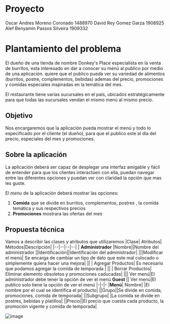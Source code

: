 # Proyecto
Oscar Andres Moreno Coronado 1488970
David Rey Gomez Garza 1908925
Alef Benyamin Passos Silveira 1909332

# Plantamiento del problema


El dueño de una tienda de nombre Donkey's Place especialista en la venta de burritos, esta interesado en dar a conocer su menú al publico por medio de una aplicación. quiere que el publico pueda ver su variedad de alimentos (burritos, postre, complementos, bebidas) ademas del precio, promociones y comidas especiales inspiradas en la temática del mes.

El restaurante tiene varias sucursales en el país, ubicados estratégicamente para que todas las sucursales vendan el mismo menú al mismo precio.


## Objetivo
Nos encargaremos que la aplicación pueda mostrar el menú y todo lo especificado por el cliente (el dueño), para que el publico este al día del precio, especiales del mes y promociones.

## Sobre la aplicación

La aplicación deberá ser capaz de desplegar una interfaz amigable y fácil de entender para que los clientes interactúen con ella, puedan navegar entre las diferentes opciones y puedan ver con claridad la opción que mas les guste. 

El *menu* de la aplicación deberá mostrar las opciones:

 1.  **Comida** que se divide en burritos, complementos, postres , la comida temática y sus respectivos precios 
 2. **Promociones** mostrara las ofertas del mes
 
 
## Propuesta técnica

Vamos a describir las clases y atributos que utilizaremos
|Clase| Atributos| Métodos|Descripción|
|--|--|--|--|
| **Administrador** |Nombre||Nombre del administrador
||Identificación||Identificación del administrador|
|||Modificar el menú| Se encarga de cambiar un tipo de dato que este mal colocado o simplemente quiera hacer una mejora|
|| | Agregar Productos| Es necesario que podamos agregar la comida de temporada |
|| | Borrar Productos| Eliminar elemento obsoletos y promociones caducadas|
||| Ver menú|El administrador debe tener la opción de ver el menú
 **Guest** || Ver menú|El publico solo tiene la opción de ver el menú
 |-|-|-
 |**Menú**| Nombre| |El nombre por el cual se identifica el producto|
 ||Grupo||Se divide en comida, promociones, comida de temporada|
 ||Subgrupo| |La comida se divide en postres, bebidas y platillos|
 ||Precio||El precio que cuesta cada producto, la promoción vigente y comida de temporada|

![image](https://user-images.githubusercontent.com/88564305/131584175-a0f036d5-a023-4268-a63d-43ccc102fa53.png)


